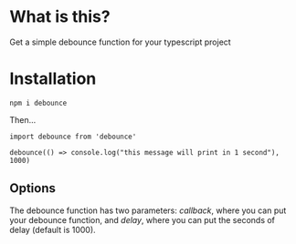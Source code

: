 # What is this?

Get a simple debounce function for your typescript project

# Installation

`npm i debounce`

Then...

```
import debounce from 'debounce'

debounce(() => console.log("this message will print in 1 second"), 1000)
```

## Options

The debounce function has two parameters: _callback_, where you can put your debounce function,
and _delay_, where you can put the seconds of delay (default is 1000).
